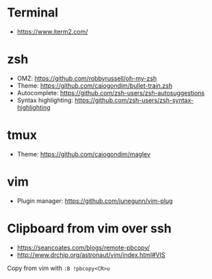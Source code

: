 # Terminal
- https://www.iterm2.com/

# zsh
- OMZ: https://github.com/robbyrussell/oh-my-zsh
- Theme: https://github.com/caiogondim/bullet-train.zsh
- Autocomplete: https://github.com/zsh-users/zsh-autosuggestions
- Syntax highlighting: https://github.com/zsh-users/zsh-syntax-highlighting

# tmux
- Theme: https://github.com/caiogondim/maglev

# vim
- Plugin manager: https://github.com/junegunn/vim-plug

# Clipboard from vim over ssh
- https://seancoates.com/blogs/remote-pbcopy/
- http://www.drchip.org/astronaut/vim/index.html#VIS

Copy from vim with `:B !pbcopy<CR>u`
